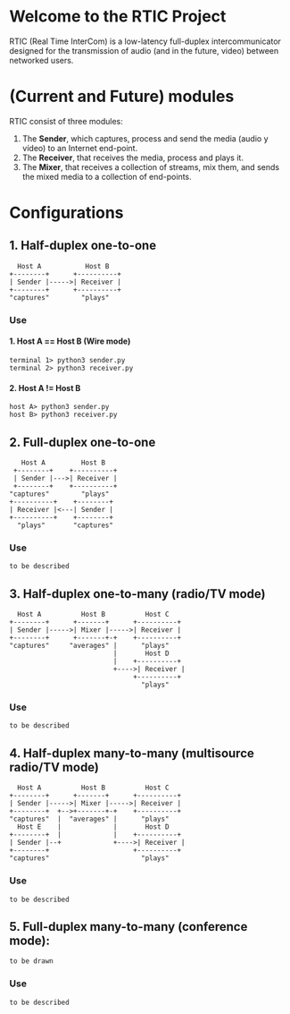 # Welcome to the RTIC Project

RTIC (Real Time InterCom) is a low-latency full-duplex intercommunicator designed for the transmission of audio (and in the future, video) between networked users.

# (Current and Future) modules

RTIC consist of three modules:

1. The **Sender**, which captures, process and send the media (audio y vídeo) to an Internet end-point.
2. The **Receiver**, that receives the media, process and plays it.
3. The **Mixer**, that receives a collection of streams, mix them, and sends the mixed media to a collection of end-points.

# Configurations

## 1. Half-duplex one-to-one

```
  Host A           Host B
+--------+      +----------+
| Sender |----->| Receiver |
+--------+      +----------+
"captures"        "plays"
```

### Use

#### 1. Host A == Host B (Wire mode)

```
terminal 1> python3 sender.py 
terminal 2> python3 receiver.py
```
#### 2. Host A != Host B

```
host A> python3 sender.py
host B> python3 receiver.py
```

## 2. Full-duplex one-to-one

```
   Host A         Host B
 +--------+    +----------+
 | Sender |--->| Receiver |
 +--------+    +----------+
"captures"        "plays"
+----------+    +--------+
| Receiver |<---| Sender |
+----------+    +--------+
  "plays"       "captures"  
```

### Use

```
to be described
```

## 3. Half-duplex one-to-many (radio/TV mode)

```
  Host A          Host B          Host C
+--------+      +-------+      +----------+
| Sender |----->| Mixer |----->| Receiver |
+--------+      +-------+-+    +----------+
"captures"     "averages" |      "plays"
                          |       Host D
                          |    +----------+
                          +---->| Receiver |
                               +----------+
                                 "plays"  
```

### Use

```
to be described
```

## 4. Half-duplex many-to-many (multisource radio/TV mode)

```
  Host A          Host B          Host C
+--------+      +-------+      +----------+
| Sender |----->| Mixer |----->| Receiver |
+--------+  +-->+-------+-+    +----------+
"captures"  |  "averages" |      "plays"
  Host E    |             |       Host D
+--------+  |             |    +----------+
| Sender |--+             +---->| Receiver |
+--------+                     +----------+
"captures"                       "plays"  
```
### Use

```
to be described
```

## 5. Full-duplex many-to-many (conference mode):

```
to be drawn
```

### Use

```
to be described
```
